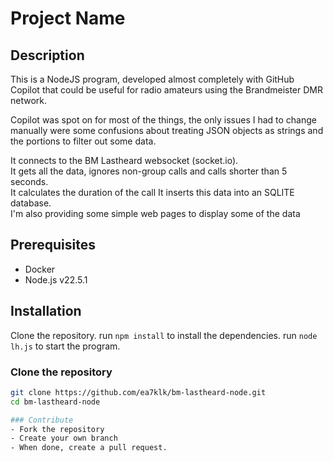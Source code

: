 # Project Name

## Description
This is a NodeJS program, developed almost completely with GitHub Copilot that could be useful for radio amateurs using the Brandmeister DMR network. 

Copilot was spot on for most of the things, the only issues I had to change manually were some confusions about treating JSON objects as strings and the portions to filter out some data. 

It connects to the BM Lastheard websocket (socket.io).  
It gets all the data, ignores non-group calls and calls shorter than 5 seconds.  
It calculates the duration of the call
It inserts this data into an SQLITE database.  
I'm also providing some simple web pages to display some of the data

## Prerequisites
- Docker
- Node.js v22.5.1

## Installation

Clone the repository. 
run ```npm install``` to install the dependencies.
run  ```node lh.js``` to start the program.

### Clone the repository
```bash
git clone https://github.com/ea7klk/bm-lastheard-node.git
cd bm-lastheard-node

### Contribute
- Fork the repository
- Create your own branch
- When done, create a pull request. 